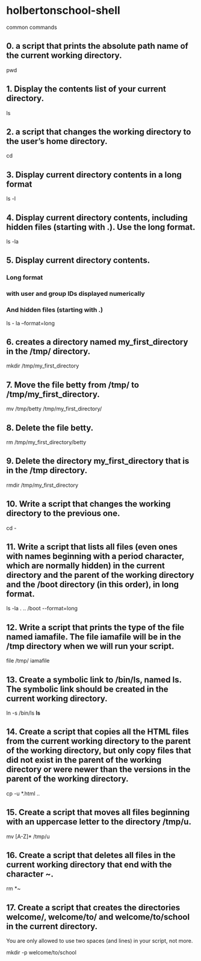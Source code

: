 # holbertonschool-shell

common commands
## 0. a script that prints the absolute path name of the current working directory.

pwd

## 1. Display the contents list of your current directory.

ls

## 2. a script that changes the working directory to the user’s home directory.

cd

## 3. Display current directory contents in a long format

ls -l

## 4. Display current directory contents, including hidden files (starting with .). Use the long format.

ls -la 

## 5. Display current directory contents.
### Long format
### with user and group IDs displayed numerically
### And hidden files (starting with .)

ls - la –format=long


## 6. creates a directory named my_first_directory in the /tmp/ directory.

mkdir /tmp/my_first_directory

## 7. Move the file betty from /tmp/ to /tmp/my_first_directory.

mv /tmp/betty /tmp/my_first_directory/ 

## 8. Delete the file betty.

rm /tmp/my_first_directory/betty

## 9. Delete the directory my_first_directory that is in the /tmp directory.

rmdir /tmp/my_first_directory

## 10. Write a script that changes the working directory to the previous one.

cd -

## 11. Write a script that lists all files (even ones with names beginning with a period character, which are normally hidden) in the current directory and the parent of the working directory and the /boot directory (in this order), in long format.

ls -la . .. /boot --format=long

## 12. Write a script that prints the type of the file named iamafile. The file iamafile will be in the /tmp directory when we will run your script.

file /tmp/ iamafile

## 13. Create a symbolic link to /bin/ls, named __ls__. The symbolic link should be created in the current working directory.

ln -s /bin/ls __ls__

##  14. Create a script that copies all the HTML files from the current working directory to the parent of the working directory, but only copy files that did not exist in the parent of the working directory or were newer than the versions in the parent of the working directory.

cp -u *.html ..

## 15. Create a script that moves all files beginning with an uppercase letter to the directory /tmp/u.

mv [A-Z]* /tmp/u

## 16. Create a script that deletes all files in the current working directory that end with the character ~.

rm *~

## 17. Create a script that creates the directories welcome/, welcome/to/ and welcome/to/school in the current directory.
You are only allowed to use two spaces (and lines) in your script, not more.

mkdir -p welcome/to/school
